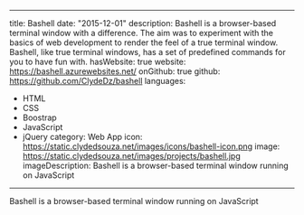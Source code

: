 ---
title: Bashell
date: "2015-12-01"
description: Bashell is a browser-based terminal window with a difference. The aim
  was to experiment with the basics of web development to render the feel of a true
  terminal window. Bashell, like true terminal windows, has a set of predefined commands
  for you to have fun with.
hasWebsite: true
website: https://bashell.azurewebsites.net/
onGithub: true
github: https://github.com/ClydeDz/bashell
languages:
- HTML
- CSS
- Boostrap
- JavaScript
- jQuery
category: Web App
icon: https://static.clydedsouza.net/images/icons/bashell-icon.png
image: https://static.clydedsouza.net/images/projects/bashell.jpg
imageDescription: Bashell is a browser-based terminal window running on JavaScript

----

Bashell is a browser-based terminal window running on JavaScript
